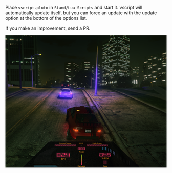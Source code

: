Place `vscript.pluto` in `Stand/Lua Scripts` and start it.   vscript will automatically update itself, but you can force an update with the update option at the bottom of the options list.

If you make an improvement, send a PR.

![vscript dashboard instrument cluster](https://github.com/vythrp/vscript/blob/main/vscript_dash.png?raw=true)
